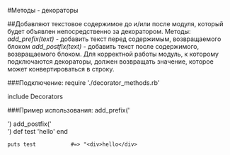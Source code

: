 #Методы - декораторы

##Добавляют текстовое содержимое до и/или после модуля, который будет объявлен непосредственно за декоратором.
    Методы:
    *add_prefix(text)* - добавить текст перед содержимым, возвращаемого блоком
    *add_postfix(text)* - добавить текст после содержимого, возвращаемого блоком.
     Для корректной работы модуль, к которому подключаются декораторы, 
     должен возвращать значение, которое может конвертироваться в строку.

###Подключение:
require './decorator_methods.rb'

include Decorators

###Пример использования:
    add_prefix('<div>')
    add_postfix('</div>')
    def test
      'hello'
    end

    puts test           #=> "<div>hello</div>

